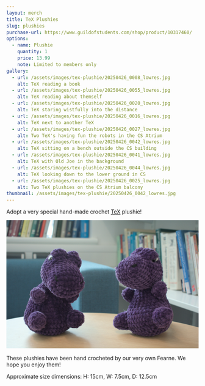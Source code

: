 ```yaml
---
layout: merch
title: TeX Plushies
slug: plushies
purchase-url: https://www.guildofstudents.com/shop/product/10317460/
options:
  - name: Plushie
    quantity: 1
    price: 13.99
    note: Limited to members only
gallery:
  - url: /assets/images/tex-plushie/20250426_0008_lowres.jpg
    alt: TeX reading a book
  - url: /assets/images/tex-plushie/20250426_0055_lowres.jpg
    alt: TeX reading about themself
  - url: /assets/images/tex-plushie/20250426_0020_lowres.jpg
    alt: TeX staring wistfully into the distance
  - url: /assets/images/tex-plushie/20250426_0016_lowres.jpg
    alt: TeX next to another TeX
  - url: /assets/images/tex-plushie/20250426_0027_lowres.jpg
    alt: Two TeX's having fun the robots in the CS Atrium
  - url: /assets/images/tex-plushie/20250426_0042_lowres.jpg
    alt: TeX sitting on a bench outside the CS building
  - url: /assets/images/tex-plushie/20250426_0041_lowres.jpg
    alt: TeX with Old Joe in the background
  - url: /assets/images/tex-plushie/20250426_0044_lowres.jpg
    alt: TeX looking down to the lower ground in CS
  - url: /assets/images/tex-plushie/20250426_0025_lowres.jpg
    alt: Two TeX plushies on the CS Atrium balcony
thumbnail: /assets/images/tex-plushie/20250426_0042_lowres.jpg
---
```


Adopt a very special hand-made crochet [TeX](/tex) plushie!

![Two TeX plushies together](/assets/images/tex-plushie/20250426_0004_lowres.jpg)

These plushies have been hand crocheted by our very own Fearne. We hope you enjoy them!

Approximate size dimensions: H: 15cm, W: 7.5cm, D: 12.5cm
